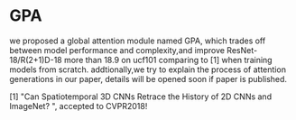 # GPA

we proposed a global attention module named GPA, which trades off between model performance and complexity,and improve ResNet-18/R(2+1)D-18 more than 18.9 on ucf101 comparing to [1] when training models from scratch. addtionally,we try to explain the process of attention generations in our paper, details will be opened soon if paper is published.


[1] "Can Spatiotemporal 3D CNNs Retrace the History of 2D CNNs and ImageNet? ", accepted to CVPR2018!